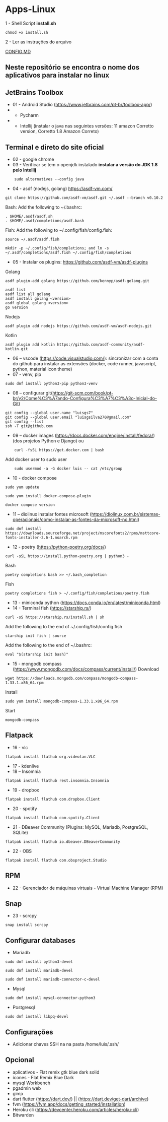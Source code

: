 # Apps-Linux

1 - Shell Script **install.sh**
```
chmod +x install.sh
```

2 - Ler as instruções do arquivo 

<a href="https://github.com/luisgs7/install-apps-linux/blob/main/CONFIG.MD">CONFIG.MD</a>

## Neste repositório se encontra o nome dos aplicativos para instalar no linux 

## JetBrains Toolbox
* 01 - Android Studio (https://www.jetbrains.com/pt-br/toolbox-app/)
*    - Pycharm
*    - Intellij (instalar o java nas seguintes versões: 11 amazon Corretto version, Corretto 1.8 Amazon Correto)

## Terminal e direto do site oficial
* 02 - google chrome 
* 03 - Verificar se tem o openjdk instalado **instalar a versão do JDK 1.8 pelo Intellij**
```
    sudo alternatives --config java 
```
* 04 - asdf (nodejs, golang) https://asdf-vm.com/  
```
git clone https://github.com/asdf-vm/asdf.git ~/.asdf --branch v0.10.2
```
Bash: Add the following to ~/.bashrc:
```
. $HOME/.asdf/asdf.sh
. $HOME/.asdf/completions/asdf.bash
```

Fish: Add the following to ~/.config/fish/config.fish:
```
source ~/.asdf/asdf.fish
```
```
mkdir -p ~/.config/fish/completions; and ln -s ~/.asdf/completions/asdf.fish ~/.config/fish/completions
```

* 05 - Instalar os plugins: https://github.com/asdf-vm/asdf-plugins

Golang
```
asdf plugin-add golang https://github.com/kennyp/asdf-golang.git
```
```
asdf list
asdf list all golang 
asdf install golang <version>
asdf global golang <version> 
go version
```
Nodejs
```
asdf plugin add nodejs https://github.com/asdf-vm/asdf-nodejs.git
```
Kotlin
```
asdf plugin add kotlin https://github.com/asdf-community/asdf-kotlin.git
```

* 06 – vscode (https://code.visualstudio.com/): sincronizar com a conta do github para instalar as extensões (docker, code runner, javascript, python, material icon theme)
* 07 - venv, pip
```
sudo dnf install python3-pip python3-venv
```
* 08 – configurar git(https://git-scm.com/book/pt-br/v2/Come%C3%A7ando-Configura%C3%A7%C3%A3o-Inicial-do-Git)
```
git config --global user.name "luisgs7"
git config --global user.email "luisgsilva270@gmail.com"
git config --list
ssh -T git@github.com
```

* 09 – docker images (https://docs.docker.com/engine/install/fedora/) (dos projetos Python e Django) ou 
```
    curl -fsSL https://get.docker.com | bash
```

Add docker user to sudo user
```
    sudo usermod -a -G docker luis -- cat /etc/group
```
* 10 - docker compose
```
sudo yum update
```
```
sudo yum install docker-compose-plugin
```
```
docker compose version
```
* 11 – diolinux instalar fontes microsoft (https://diolinux.com.br/sistemas-operacionais/como-instalar-as-fontes-da-microsoft-no.html)
```
sudo dnf install https://downloads.sourceforge.net/project/mscorefonts2/rpms/msttcore-fonts-installer-2.6-1.noarch.rpm
```
* 12 - poetry (https://python-poetry.org/docs/)
```
curl -sSL https://install.python-poetry.org | python3 -
```
Bash
```
poetry completions bash >> ~/.bash_completion
```
Fish
```
poetry completions fish > ~/.config/fish/completions/poetry.fish
```
* 13 - miniconda python (https://docs.conda.io/en/latest/miniconda.html) 
* 14 - Terminal fish (https://starship.rs/)
```
curl -sS https://starship.rs/install.sh | sh
```
Add the following to the end of ~/.config/fish/config.fish
```
starship init fish | source
```
Add the following to the end of ~/.bashrc:
```
eval "$(starship init bash)"
```
* 15 - mongodb compass (https://www.mongodb.com/docs/compass/current/install/)
Download
```
wget https://downloads.mongodb.com/compass/mongodb-compass-1.33.1.x86_64.rpm
```
Install
```
sudo yum install mongodb-compass-1.33.1.x86_64.rpm
```
Start
```
mongodb-compass
```

## Flatpack 
* 16 - vlc
```
flatpak install flathub org.videolan.VLC
```
* 17 - kdenlive
* 18 – Insomnia
```
flatpak install flathub rest.insomnia.Insomnia
```
* 19 - dropbox
```
flatpak install flathub com.dropbox.Client
```
* 20 - spotify
```
flatpak install flathub com.spotify.Client
```
* 21 - DBeaver Community (Plugins: MySQL, Mariadb, PostgreSQL, SQLite)
```
flatpak install flathub io.dbeaver.DBeaverCommunity
```
* 22 - OBS
```
flatpak install flathub com.obsproject.Studio
```

## RPM

* 22 - Gerenciador de máquinas virtuais - Virtual Machine Manager (RPM)

## Snap 
* 23 - scrcpy
```
snap install scrcpy
```

## Configurar databases
* Mariadb 
 ```
 sudo dnf install python3-devel
 ```
 ```
 sudo dnf install mariadb-devel
 ```
 ```
sudo dnf install mariadb-connector-c-devel
 ```
 * Mysql
 ```
 sudo dnf install mysql-connector-python3
 ```
 * Postgresql
 ```
 sudo dnf install libpq-devel
 ```

## Configurações
* Adicionar chaves SSH na na pasta /home/luis/.ssh/

## Opcional
* aplicativos - Flat remix gtk blue dark solid
* ícones - Flat Remix Blue Dark
* mysql Workbench
* pgadmin web
* gimp
* dart flutter (https://dart.dev/) || (https://dart.dev/get-dart/archive)
* fvm (https://fvm.app/docs/getting_started/installation)
* Heroku cli (https://devcenter.heroku.com/articles/heroku-cli)
* Bitwarden
